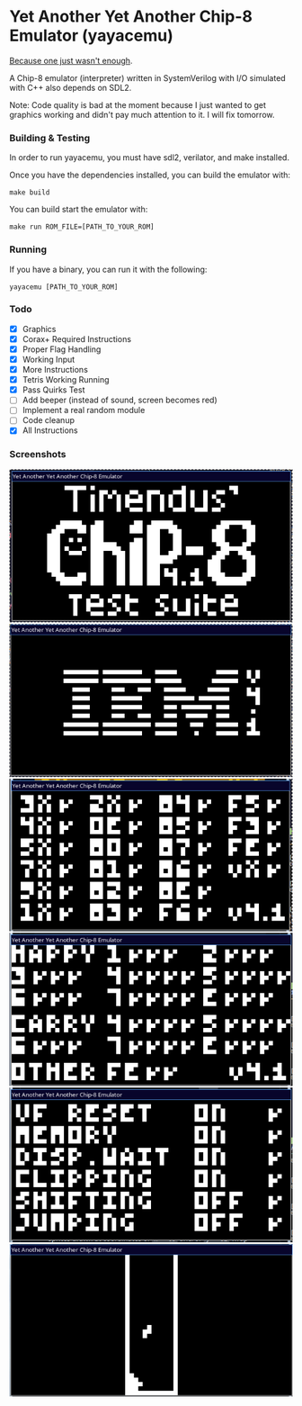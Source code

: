 # Yet Another Yet Another Chip-8 Emulator (yayacemu)

[Because one just wasn't enough](https://github.com/nickorlow/yacemu). 

A Chip-8 emulator (interpreter) written in SystemVerilog with I/O simulated with C++ also depends on SDL2.

Note: Code quality is bad at the moment because I just wanted to get graphics working and didn't pay much attention to it. I will fix tomorrow.

### Building & Testing 

In order to run yayacemu, you must have sdl2, verilator, and make installed.

Once you have the dependencies installed, you can build the emulator with:
```shell
make build
```

You can build start the emulator with:
```shell
make run ROM_FILE=[PATH_TO_YOUR_ROM]
```


### Running

If you have a binary, you can run it with the following:

```shell
yayacemu [PATH_TO_YOUR_ROM]
```

### Todo
- [x] Graphics
- [x] Corax+ Required Instructions
- [x] Proper Flag Handling 
- [x] Working Input
- [x] More Instructions
- [x] Tetris Working Running
- [x] Pass Quirks Test 
- [ ] Add beeper (instead of sound, screen becomes red)
- [ ] Implement a real random module 
- [ ] Code cleanup
- [x] All Instructions

### Screenshots

![Chip 8 Logo Demo](https://github.com/nickorlow/yayacemu/blob/main/screenshots/chip8-logo.png?raw=true)
![IBM Logo Demo](https://github.com/nickorlow/yayacemu/blob/main/screenshots/ibm-logo.png?raw=true)
![CORAX+ Test Demo](https://github.com/nickorlow/yayacemu/blob/main/screenshots/corax.png?raw=true)
![Flag Test Demo](https://github.com/nickorlow/yayacemu/blob/main/screenshots/flags.png?raw=true)
![Quirk Test Demo](https://github.com/nickorlow/yayacemu/blob/main/screenshots/quirks.png?raw=true)
![Tetris Demo](https://github.com/nickorlow/yayacemu/blob/main/screenshots/tetris.png?raw=true)
